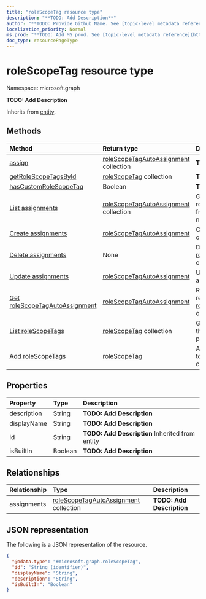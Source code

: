 ```yaml
---
title: "roleScopeTag resource type"
description: "**TODO: Add Description**"
author: "**TODO: Provide Github Name. See [topic-level metadata reference](https://msgo.azurewebsites.net/add/document/guidelines/metadata.html#topic-level-metadata)**"
localization_priority: Normal
ms.prod: "**TODO: Add MS prod. See [topic-level metadata reference](https://msgo.azurewebsites.net/add/document/guidelines/metadata.html#topic-level-metadata)**"
doc_type: resourcePageType
---
```


# roleScopeTag resource type


Namespace: microsoft.graph

**TODO: Add Description**


Inherits from [entity](../resources/entity.md).

## Methods
|Method|Return type|Description|
|:---|:---|:---|
|[assign](../api/rolescopetag-assign.md)|[roleScopeTagAutoAssignment](../resources/rolescopetagautoassignment.md) collection|**TODO: Add Description**|
|[getRoleScopeTagsById](../api/rolescopetag-getrolescopetagsbyid.md)|[roleScopeTag](../resources/rolescopetag.md) collection|**TODO: Add Description**|
|[hasCustomRoleScopeTag](../api/rolescopetag-hascustomrolescopetag.md)|Boolean|**TODO: Add Description**|
|[List assignments](../api/rolescopetag-list-assignments.md)|[roleScopeTagAutoAssignment](../resources/rolescopetagautoassignment.md) collection|Get the roleScopeTagAutoAssignments from the assignments navigation property.|
|[Create assignments](../api/rolescopetag-post-assignments.md)|[roleScopeTagAutoAssignment](../resources/rolescopetagautoassignment.md)|Create a new assignments object.|
|[Delete assignments](../api/rolescopetag-delete-assignments.md)|None|Delete an [roleScopeTagAutoAssignment](../resources/rolescopetagautoassignment.md) object.|
|[Update assignments](../api/rolescopetag-update-assignments.md)|[roleScopeTagAutoAssignment](../resources/rolescopetagautoassignment.md)|Update the properties of an assignments object.|
|[Get roleScopeTagAutoAssignment](../api/rolescopetagautoassignment-get.md)|[roleScopeTagAutoAssignment](../resources/rolescopetagautoassignment.md)|Read the properties and relationships of a [roleScopeTagAutoAssignment](../resources/rolescopetagautoassignment.md) object.|
|[List roleScopeTags](../api/deviceandappmanagementroleassignment-list-rolescopetags.md)|[roleScopeTag](../resources/rolescopetag.md) collection|Get the roleScopeTags from the roleScopeTags navigation property.|
|[Add roleScopeTags](../api/deviceandappmanagementroleassignment-post-rolescopetags.md)|[roleScopeTag](../resources/rolescopetag.md)|Add roleScopeTags by posting to the roleScopeTags collection.|

## Properties
|Property|Type|Description|
|:---|:---|:---|
|description|String|**TODO: Add Description**|
|displayName|String|**TODO: Add Description**|
|id|String|**TODO: Add Description** Inherited from [entity](../resources/entity.md)|
|isBuiltIn|Boolean|**TODO: Add Description**|

## Relationships
|Relationship|Type|Description|
|:---|:---|:---|
|assignments|[roleScopeTagAutoAssignment](../resources/rolescopetagautoassignment.md) collection|**TODO: Add Description**|

## JSON representation
The following is a JSON representation of the resource.
<!-- {
  "blockType": "resource",
  "keyProperty": "id",
  "@odata.type": "microsoft.graph.roleScopeTag",
  "baseType": "microsoft.graph.entity",
  "openType": false
}
-->
``` json
{
  "@odata.type": "#microsoft.graph.roleScopeTag",
  "id": "String (identifier)",
  "displayName": "String",
  "description": "String",
  "isBuiltIn": "Boolean"
}
```

